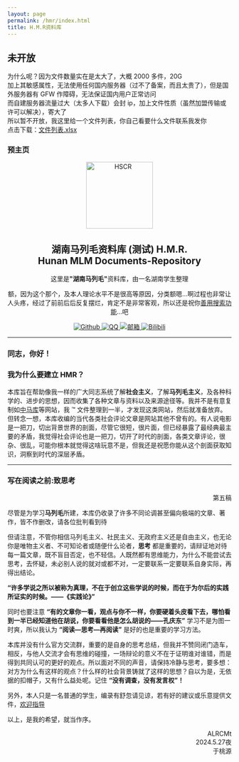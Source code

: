 ```yaml
---
layout: page
permalink: /hmr/index.html
title: H.M.R资料库
---
```


## 未开放

为什么呢？因为文件数量实在是太大了，大概 2000 多件，20G  
加上其敏感属性，无法使用任何国内服务器（过不了备案，而且太贵了），但是国外服务器有 GFW 作障碍，无法保证国内用户正常访问  
而自建服务器流量过大（太多人下载）会封 ip，加上文件性质（虽然加盟传输或许可以解决），寄大了  
所以暂不开放，我这里给一个文件列表，你自己看要什么文件联系我发你  
点击下载：[文件列表.xlsx](https://raw.githubusercontent.com/ALRCMt/ALRCMt.github.io/refs/heads/main/file/%E6%96%87%E4%BB%B6%E5%88%97%E8%A1%A8.xlsx)

### 预主页

<div align="CENTER">
  <img src="https://alrcmt.github.io//images/logo/hmr.jpg" alt="HSCR" width="150px"/>
</div>

<div align="center">
  <h2 align="center">湖南马列毛资料库 (测试) H.M.R.<br />Hunan MLM Documents-Repository</h2>

  <p>这里是<strong>"湖南马列毛"</strong>资料库，由一名湖南学生整理</p>

  <p>额，因为这个那个，及本人理论水平不是很高等原因，分类额嗯...啊过程也非常让人头疼，经过了前前后后反复摆烂，肯定不是非常客观，所以还是祝你<u>善用搜索功能</u>...吧</p>

  <p>
    <a href="https://github.com/ALRCMt">
      <img src="https://img.shields.io/badge/Github-ALRCMt-black.svg" alt="Github" />
    </a>
    <a href="https://qm.qq.com/q/4uVkK9nRPW?personal_qrcode_source=3">
      <img src="https://img.shields.io/badge/QQ-ALRCMt-white.svg" alt="QQ" />
    </a>
    <a href="mailto:b122330417@163.com">
      <img src="https://img.shields.io/badge/邮箱-b122330417@163.com-orange.svg" alt="邮箱" />
    </a>
    <a href="https://space.bilibili.com/483215864?spm_id_from=333.1007.0.0">
      <img src="https://img.shields.io/badge/Bilibili-ALRC_Mt-pink.svg" alt="Bilibili" />
    </a>
  </p>
</div>

<hr />

<h3>同志，你好！</h3>

<h3>我为什么要建立 HMR？</h3>

<p>本库旨在帮助像我一样的广大同志系统了解<strong>社会主义</strong>，了解<strong>马列毛主义</strong>，及各种科学的、进步的思想，因而收集了各种文章与资料以及来源途径等。我并不是有意复制如<a href="https://www.marxists.org">中马库</a>等网站，我 ™ 文件整理到一半，才发现这类网站，然后就准备放弃。但转念一想，本库收编的当代各类社会评论文章是网站其他不曾有的。有人说电影是一把刀，切出背景世界的剖面，尽管它很短，很片面，但已经暴露了最经典最主要的矛盾，我觉得社会评论也是一把刀，切开了时代的剖面，各类文章评论，很杂、很乱，可能你根本就觉得这啥玩意不是，但我还是祝愿你能从这个剖面获取知识，洞察到时代的深层矛盾。</p>

<hr />

<h3>写在阅读之前:致思考</h3>

<div align="right">
  <p align="right">第五稿</p>
</div>

<p>尽管是为学习<strong>马列毛</strong>所建，本库仍收录了许多不同论调甚至偏向极端的文章、著作，皆不作删改，请各位批判看到待</p>

<p>但请注意，不管你相信马列毛主义、社民主义、无政府主义还是自由主义，也无论你是唯物主义者、不可知论者或随便什么论者，<strong>思考</strong> 都是重要的，请辩证地对待每一篇文章，既不盲目否定，也不轻信。人既然都有思维能力，为什么不能尝试去思考，去怀疑，未必别人说的就对或都不对，一定要联系一定要联系自身实际，再得出结论。</p>

<p><strong>“许多学说之所以被称为真理，不在于创立这些学说的时候，而在于为尔后的实践所证实的时候。——《实践论》”</strong></p>

<p>同时也要注意 <strong>“有的文章你一看，观点与你不一样，你要硬着头皮看下去，哪怕看到一半已经知道他在胡说，你要看看他是怎么胡说的——孔庆东”</strong> 学习不是为图一时爽，所以我认为 <strong>“阅读—思考—再阅读”</strong> 是好的也是重要的学习方法。</p>

<p>本库并没有什么官方交流群，重要的是自身的思考总结，但我并不赞同闭门造车，相反，与他人交流才会有思维的碰撞，一场辩论的意义不在于证明谁对谁错，而是得到共同认可的更好的观点。所以面对不同的声音，请保持冷静与思考，要多想：对方为什么有这样的观点？什么样的社会背景铸就了这样的思想？自以为是，无依据的扣帽子，又有什么益处呢。记住 <strong>“没有调查，没有发言权”！</strong></p>

<p>另外，本人只是一名普通的学生，编录有舒忽请见谅，若有好的建议或乐意提供文件，<a href="mailto:b122330417@163.com">欢迎指导</a></p>

<p>以上，是我的希望，就当作序。</p>

<div align="right">
  <span align="right">ALRCMt<br />2024.5.27夜<br />于桃源</span>
</div>
